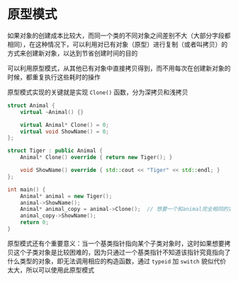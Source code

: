 # 原型模式

如果对象的创建成本比较大，而同一个类的不同对象之间差别不大（大部分字段都相同），在这种情况下，可以利用对已有对象（原型）进行复制（或者叫拷贝）的方式来创建新对象，以达到节省创建时间的目的

可以利用原型模式，从其他已有对象中直接拷贝得到，而不用每次在创建新对象的时候，都重复执行这些耗时的操作

原型模式实现的关键就是实现 `Clone()` 函数，分为深拷贝和浅拷贝

```cpp
struct Animal {
    virtual ~Animal() {}

    virtual Animal* Clone() = 0;
    virtual void ShowName() = 0;
};

struct Tiger : public Animal {
    Animal* Clone() override { return new Tiger(); }

    void ShowName() override { std::cout << "Tiger" << std::endl; }
};

int main() {
    Animal* animal = new Tiger();
    animal->ShowName();
    Animal* animal_copy = animal->Clone();  // 想要一个和animal完全相同的实例
    animal_copy->ShowName();
    return 0;
}
```

原型模式还有个重要意义：当一个基类指针指向某个子类对象时，这时如果想要拷贝这个子类对象是比较困难的，因为只通过一个基类指针不知道该指针究竟指向了什么类型的对象，即无法调用相应的构造函数，通过 `typeid` 加 `switch` 貌似代价太大，所以可以使用此原型模式